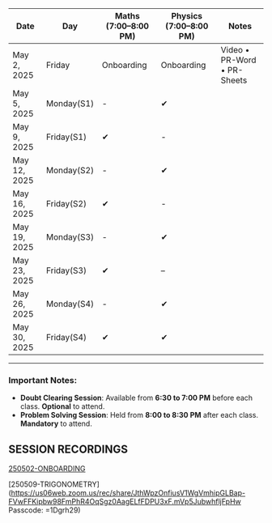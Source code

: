 
| **Date**      | **Day**    | **Maths (7:00–8:00 PM)** | **Physics (7:00–8:00 PM)**   | **Notes**  |
|---------------|------------|---------------------------|-----------------------------| ---------- |
| May 2, 2025   | Friday     | Onboarding                | Onboarding                | Video • PR-Word • PR-Sheets |
| May 5, 2025   | Monday(S1)    | -                         | ✔                           |
| May 9, 2025   | Friday(S1)     | ✔                       | -                          |
| May 12, 2025  | Monday(S2)     | -                        | ✔                          |
| May 16, 2025  | Friday(S2)     | ✔                         | -                           |
| May 19, 2025  | Monday(S3)     | -                         | ✔                            |
| May 23, 2025  | Friday(S3)     | ✔                         | –                           |
| May 26, 2025  | Monday(S4)    | -                        | ✔                            |
| May 30, 2025  | Friday(S4)    | ✔                         | ✔                            |

---

### **Important Notes:**
- **Doubt Clearing Session**: Available from **6:30 to 7:00 PM** before each class. **Optional** to attend.
- **Problem Solving Session**: Held from **8:00 to 8:30 PM** after each class. **Mandatory** to attend.

## SESSION RECORDINGS

[250502-ONBOARDING](https://us06web.zoom.us/rec/share/YICjC_DBa5ErjMitKzcu4pqR6EfWM4Xsuu3fyRiI1ldA6XT3FbF9CpnrLxqvRvQW.lgR1EW1peLqiQbxx)

[250509-TRIGONOMETRY](https://us06web.zoom.us/rec/share/JthWpzOnfiusV1WgVmhipGLBap-FVwFFKipbw98FmPhR4OqSgz0AagELfFDPU3xF.mVp5JubwhfljFpHw 
Passcode: =1Dgrh29)
